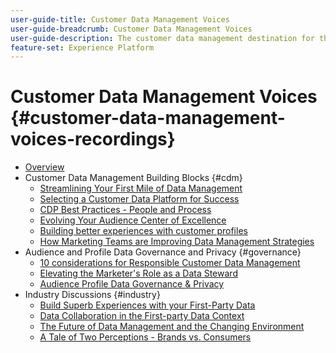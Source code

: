 ```yaml
---
user-guide-title: Customer Data Management Voices
user-guide-breadcrumb: Customer Data Management Voices
user-guide-description: The customer data management destination for the technical and marketing practice leader and specialist
feature-set: Experience Platform
---
```


# Customer Data Management Voices {#customer-data-management-voices-recordings}

+ [Overview](overview.md)
+ Customer Data Management Building Blocks {#cdm}
  + [Streamlining Your First Mile of Data Management](cdm/first-mile.md)
  + [Selecting a Customer Data Platform for Success](cdm/cdp-success.md)
  + [CDP Best Practices - People and Process](cdm/people-and-process.md)
  + [Evolving Your Audience Center of Excellence](cdm/evolving-your-audience-center-of-excellence.md)
  + [Building better experiences with customer profiles](cdm/building-better-experiences-with-customer-profiles.md)
  + [How Marketing Teams are Improving Data Management Strategies](cdm/how-marketing-teams-are-improving-data-management-strategies.md)
+ Audience and Profile Data Governance and Privacy {#governance}
  + [10 considerations for Responsible Customer Data Management](https://experienceleague.adobe.com/docs/platform-learn/tutorials/privacy/ten-considerations-for-responsible-customer-data-management.html)
  + [Elevating the Marketer's Role as a Data Steward](https://experienceleague.adobe.com/docs/platform-learn/tutorials/privacy/elevating-the-marketers-role-as-a-data-steward.html)
  + [Audience Profile Data Governance & Privacy](governance/healthcare-shield.md)
+ Industry Discussions {#industry}
  + [Build Superb Experiences with your First-Party Data](industry/build-superb-experiences-with-your-first-party-data.md)
  + [Data Collaboration in the First-party Data Context](industry/data-collaboration-in-the-first-party-data-context.md)
  + [The Future of Data Management and the Changing Environment](industry/the-future-of-data-management-and-the-changing-environment.md)
  + [A Tale of Two Perceptions - Brands vs. Consumers](industry/brands-vs-consumers.md)
